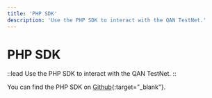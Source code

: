 ```yaml
---
title: 'PHP SDK'
description: 'Use the PHP SDK to interact with the QAN TestNet.'
---
```


# PHP SDK

::lead
Use the PHP SDK to interact with the QAN TestNet.
::

You can find the PHP SDK on [Github](https://github.com/QANplatform/sdk-php){:target="_blank"}.
